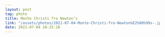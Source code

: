 ```yaml
---
layout: post
tag: photo
title: Monte Christi fro Newton’s 
link: "/assets/photos/2021-07-04-Monte-Christi-fro-Newton%E2%80%99s-.jpg"
date: 2021-07-04 18:25:18
---
```

